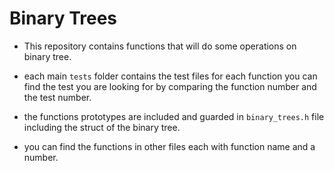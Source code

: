 # Binary Trees

- This repository contains functions that will do some operations on binary tree.

- each main ``tests`` folder contains the test files for each function you can find the test you are looking for by comparing the function number and the test number.

- the functions prototypes are included and guarded in ```binary_trees.h``` file including the struct of the binary tree.

- you can find the functions in other files each with function name and a number.
